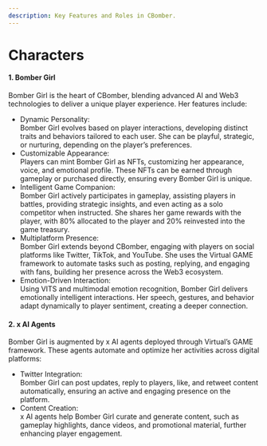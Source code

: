 ```yaml
---
description: Key Features and Roles in CBomber.
---
```


# Characters



#### 1.  Bomber Girl

Bomber Girl is the heart of CBomber, blending advanced AI and Web3 technologies to deliver a unique player experience. Her features include:

* Dynamic Personality:\
  Bomber Girl evolves based on player interactions, developing distinct traits and behaviors tailored to each user. She can be playful, strategic, or nurturing, depending on the player’s preferences.
* Customizable Appearance:\
  Players can mint Bomber Girl as NFTs, customizing her appearance, voice, and emotional profile. These NFTs can be earned through gameplay or purchased directly, ensuring every Bomber Girl is unique.
* Intelligent Game Companion:\
  Bomber Girl actively participates in gameplay, assisting players in battles, providing strategic insights, and even acting as a solo competitor when instructed. She shares her game rewards with the player, with 80% allocated to the player and 20% reinvested into the game treasury.
* Multiplatform Presence:\
  Bomber Girl extends beyond CBomber, engaging with players on social platforms like Twitter, TikTok, and YouTube. She uses the Virtual GAME framework to automate tasks such as posting, replying, and engaging with fans, building her presence across the Web3 ecosystem.
* Emotion-Driven Interaction:\
  Using VITS and multimodal emotion recognition, Bomber Girl delivers emotionally intelligent interactions. Her speech, gestures, and behavior adapt dynamically to player sentiment, creating a deeper connection.

#### 2.  x AI Agents

Bomber Girl is augmented by x AI agents deployed through Virtual’s GAME framework. These agents automate and optimize her activities across digital platforms:

* Twitter Integration: \
  Bomber Girl can post updates, reply to players, like, and retweet content automatically, ensuring an active and engaging presence on the platform.&#x20;
* Content Creation: \
  x AI agents help Bomber Girl curate and generate content, such as gameplay highlights, dance videos, and promotional material, further enhancing player engagement.

